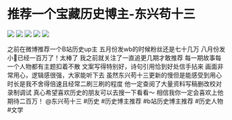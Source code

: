 # 推荐一个宝藏历史博主-东兴苟十三

![](img/b5e6f841-51c6-45b3-9f3f-f79a7d9d5cac.jpg)
![](img/62236481-0345-46ef-a8b5-03eae0b932d7.jpg)
![](img/8de17df1-cde3-4703-83ea-3fb5e3f50421.jpg)
![](img/2915cd49-fb45-4c62-b81e-34dfb7e33a1a.jpg)
![](img/19a974af-46a5-4d6a-9593-17e4e66da1d5.jpg)

之前在微博推荐一个B站历史up主
五月份发wb的时候粉丝还是七十几万
八月份发小🍠已经一百万了！太棒了
我之前就关注了一直追更几期才敢推荐
每一期故事每一个人物都有主题扣着不散
文案写得特别好，诗句引用恰到好处信手拈来
画面非常用心，逻辑感很强，大家能听下去
虽然东兴苟十三更新的慢但是能感受到用心
时长是我不舍得倍速且经常二刷三刷的程度
他一定查阅了大量资料写稿删改校对录制调试
真心希望喜欢历史的朋友可以去搜一下看看～
相信我你一定会喜欢上他期待二百万！
@东兴苟十三 #历史  #历史博主推荐 #b站历史博主推荐 #历史人物 #文学